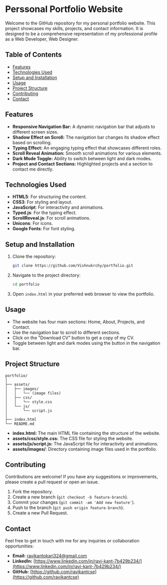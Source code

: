 # Perssonal Portfolio Website

Welcome to the GitHub repository for my personal portfolio website. This project showcases my skills, projects, and contact information. It is designed to be a comprehensive representation of my professional profile as a Web Developer, Web Designer.

## Table of Contents
- [Features](#features)
- [Technologies Used](#technologies-used)
- [Setup and Installation](#setup-and-installation)
- [Usage](#usage)
- [Project Structure](#project-structure)
- [Contributing](#contributing)
- [Contact](#contact)

## Features
- **Responsive Navigation Bar:** A dynamic navigation bar that adjusts to different screen sizes.
- **Shadow Effect on Scroll:** The navigation bar changes its shadow effect based on scrolling.
- **Typing Effect:** An engaging typing effect that showcases different roles.
- **Scroll Reveal Animation:** Smooth scroll animations for various elements.
- **Dark Mode Toggle:** Ability to switch between light and dark modes.
- **Project and Contact Sections:** Highlighted projects and a section to contact me directly.

## Technologies Used
- **HTML5**: For structuring the content.
- **CSS3**: For styling and layout.
- **JavaScript**: For interactivity and animations.
- **Typed.js**: For the typing effect.
- **ScrollReveal.js**: For scroll animations.
- **Unicons**: For icons.
- **Google Fonts**: For font styling.

## Setup and Installation
1. Clone the repository:
    ```sh
    git clone https://github.com/Vishnukrchy/portfolio.git
    ```
2. Navigate to the project directory:
    ```sh
    cd portfolio
    ```
3. Open `index.html` in your preferred web browser to view the portfolio.

## Usage
- The website has four main sections: Home, About, Projects, and Contact.
- Use the navigation bar to scroll to different sections.
- Click on the "Download CV" button to get a copy of my CV.
- Toggle between light and dark modes using the button in the navigation bar.

## Project Structure
```
portfolio/
│
├── assets/
│   ├── images/
│   │   └── (image files)
│   ├── css/
│   │   └── style.css
│   └── js/
│       └── script.js
│
├── index.html
└── README.md
```

- **index.html:** The main HTML file containing the structure of the website.
- **assets/css/style.css:** The CSS file for styling the website.
- **assets/js/script.js:** The JavaScript file for interactivity and animations.
- **assets/images/**: Directory containing image files used in the portfolio.

## Contributing
Contributions are welcome! If you have any suggestions or improvements, please create a pull request or open an issue.

1. Fork the repository.
2. Create a new branch (`git checkout -b feature-branch`).
3. Commit your changes (`git commit -am 'Add new feature'`).
4. Push to the branch (`git push origin feature-branch`).
5. Create a new Pull Request.

## Contact
Feel free to get in touch with me for any inquiries or collaboration opportunities:

- **Email:** [ravikantokari324@gmail.com](mailto:ravikantokari324@gmail.com)
- **LinkedIn:** [https://www.linkedin.com/in/ravi-kant-7b429b234/](https://www.linkedin.com/in/ravi-kant-7b429b234/)
- **GitHub:** [https://github.com/ravikantcse](https://github.com/ravikantcse)

